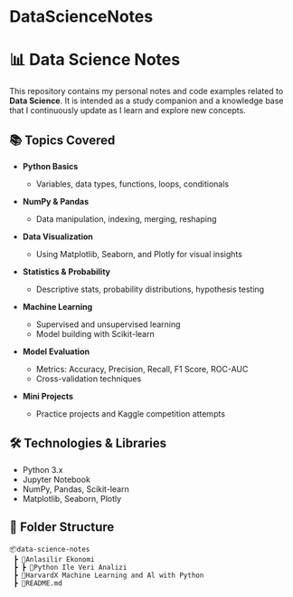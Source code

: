 # DataScienceNotes

# 📊 Data Science Notes

This repository contains my personal notes and code examples related to **Data Science**. It is intended as a study companion and a knowledge base that I continuously update as I learn and explore new concepts.

## 📚 Topics Covered

* **Python Basics**

  * Variables, data types, functions, loops, conditionals
* **NumPy & Pandas**

  * Data manipulation, indexing, merging, reshaping
* **Data Visualization**

  * Using Matplotlib, Seaborn, and Plotly for visual insights
* **Statistics & Probability**

  * Descriptive stats, probability distributions, hypothesis testing
* **Machine Learning**

  * Supervised and unsupervised learning
  * Model building with Scikit-learn
* **Model Evaluation**

  * Metrics: Accuracy, Precision, Recall, F1 Score, ROC-AUC
  * Cross-validation techniques

* **Mini Projects**

  * Practice projects and Kaggle competition attempts

## 🛠️ Technologies & Libraries

* Python 3.x
* Jupyter Notebook
* NumPy, Pandas, Scikit-learn
* Matplotlib, Seaborn, Plotly

## 📁 Folder Structure

```
📦data-science-notes
 ┣ 📂Anlasilir Ekonomi 
 ┣ ┣ 📂Python Ile Veri Analizi
 ┣ 📂HarvardX Machine Learning and Al with Python
 ┣ 📜README.md
```